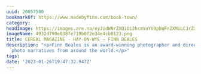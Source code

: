 ```yaml
---
uuid: 20057580
bookmarkOf: https://www.madebyfinn.com/book-town/
category:
headImage: https://images.are.na/eyJidWNrZXQiOiJhcmVuYV9pbWFnZXMiLCJrZXkiOiIyMDA1NzU4MC9vcmlnaW5hbF80OTMyZDc5MGUwMzhmZTcxOWIwZjJlMzRlNGNiMDEyMy5wbmciLCJlZGl0cyI6eyJyZXNpemUiOnsid2lkdGgiOjEyMDAsImhlaWdodCI6MTIwMCwiZml0IjoiaW5zaWRlIiwid2l0aG91dEVubGFyZ2VtZW50Ijp0cnVlfSwid2VicCI6eyJxdWFsaXR5Ijo5MH0sImpwZWciOnsicXVhbGl0eSI6OTB9LCJyb3RhdGUiOm51bGx9fQ==?bc=0
imageName: 4932d790e038fe719b0f2e34e4cb0123.png
title: CEREAL MAGAZINE - HAY-ON-WYE — FINN BEALES
description: "<p>Finn Beales is an award-winning photographer and director. Cinematic,
  photo narratives from around the world.</p>"
tags:
date: '2023-01-26T19:47:32.947Z'
---
```

